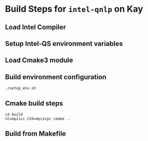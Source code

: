 # Build Steps for `intel-qnlp` on Kay

## Load Intel Compiler

## Setup Intel-QS environment variables

## Load Cmake3 module

## Build environment configuration

```
./setup_env.sh
```

## Cmake build steps
```
cd build
CC=mpiicc CXX=mpiicpc cmake ..
```

## Build from Makefile
